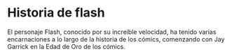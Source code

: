 # Historia de flash

El personaje Flash, conocido por su increíble velocidad, ha tenido varias encarnaciones a lo largo de la historia de los cómics, comenzando con Jay Garrick en la Edad de Oro de los cómics. 
